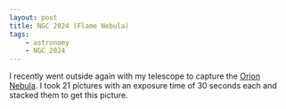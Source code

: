 ```yaml
---
layout: post
title: NGC 2024 (Flame Nebula)
tags:
    - astronomy
    - NGC 2024
---
```



I recently went outside again with my telescope to capture the [Orion Nebula](https://en.wikipedia.org/wiki/Orion_Nebula).
I took 21 pictures with an exposure time of 30 seconds each and stacked them to get this picture.
<amp-img width="1200" height="800" layout="responsive" src="{{site.post_images}}/2015-10-08-orion.png">
